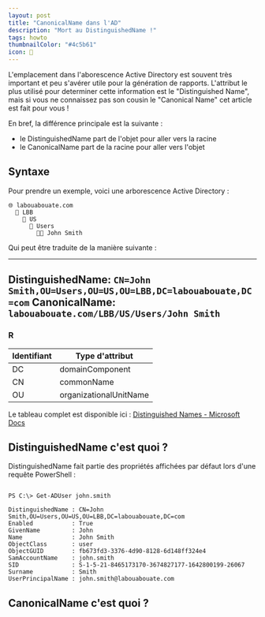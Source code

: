 ```yaml
---
layout: post
title: "CanonicalName dans l'AD"
description: "Mort au DistinguishedName !"
tags: howto
thumbnailColor: "#4c5b61"
icon: 🌳
---
```


L'emplacement dans l'aborescence Active Directory est souvent très important et peu s'avérer utile pour la génération de rapports. L'attribut le plus utilisé pour determiner cette information est le "Distinguished Name", mais si vous ne connaissez pas son cousin le "Canonical Name" cet article est fait pour vous !

En bref, la différence principale est la suivante :

- le DistinguishedName part de l'objet pour aller vers la racine
- le CanonicalName part de la racine pour aller vers l'objet

## Syntaxe

Pour prendre un exemple, voici une arborescence Active Directory :

```
🌐 labouabouate.com
  📁 LBB
    📁 US
      📁 Users
        🧑‍💼 John Smith
```

Qui peut être traduite de la manière suivante :

---
DistinguishedName: `CN=John Smith,OU=Users,OU=US,OU=LBB,DC=labouabouate,DC=com`
CanonicalName: `labouabouate.com/LBB/US/Users/John Smith`
---

### R

Identifiant | Type d'attribut
----------- | ---------------
DC | domainComponent
CN | commonName
OU | organizationalUnitName

Le tableau complet est disponible ici : [Distinguished Names - Microsoft Docs](https://docs.microsoft.com/previous-versions/windows/desktop/ldap/distinguished-names)


## DistinguishedName c'est quoi ?

DistinguishedName fait partie des propriétés affichées par défaut lors d'une requête PowerShell :

```

PS C:\> Get-ADUser john.smith

DistinguishedName : CN=John Smith,OU=Users,OU=US,OU=LBB,DC=labouabouate,DC=com
Enabled           : True
GivenName         : John
Name              : John Smith
ObjectClass       : user
ObjectGUID        : fb673fd3-3376-4d90-8128-6d148ff324e4
SamAccountName    : john.smith
SID               : S-1-5-21-8465173170-3674827177-1642800199-26067
Surname           : Smith
UserPrincipalName : john.smith@labouabouate.com

```

## CanonicalName c'est quoi ?

